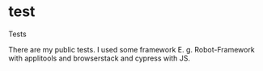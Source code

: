 # test
Tests

There are my public tests. I used some framework E. g. Robot-Framework with applitools and browserstack and cypress with JS.

